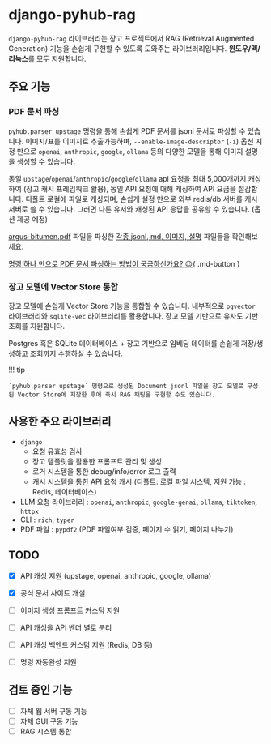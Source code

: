 # django-pyhub-rag

`django-pyhub-rag` 라이브러리는 장고 프로젝트에서 RAG (Retrieval Augmented Generation) 기능을 손쉽게 구현할 수 있도록 도와주는 라이브러리입니다. **윈도우/맥/리눅스**를 모두 지원합니다.


## 주요 기능

### PDF 문서 파싱

`pyhub.parser upstage` 명령을 통해 손쉽게 PDF 문서를 jsonl 문서로 파싱할 수 있습니다. 이미지/표를 이미지로 추출가능하며, `--enable-image-descriptor` (`-i`) 옵션 지정 만으로 `openai`, `anthropic`, `google`, `ollama` 등의 다양한 모델을 통해 이미지 설명을 생성할 수 있습니다.
 
동일 `upstage`/`openai`/`anthropic`/`google`/`ollama` api 요청을 최대 5,000개까지 캐싱하여 (장고 캐시 프레임워크 활용), 동일 API 요청에 대해 캐싱하여 API 요금을 절감합니다. 디폴트 로컬에 파일로 캐싱되며, 손쉽게 설정 만으로 외부 redis/db 서버를 캐시 서버로 쓸 수 있습니다. 그러면 다른 유저와 캐싱된 API 응답을 공유할 수 있습니다. (옵션 제공 예정)

[argus-bitumen.pdf](https://www.argusmedia.com/-/media/project/argusmedia/mainsite/english/documents-and-files/sample-reports/argus-bitumen.pdf?rev=7512cf07937e4e4cbb8889c87780edf7) 파일을 파싱한 [각종 jsonl, md, 이미지, 설명](https://github.com/pyhub-kr/django-pyhub-rag/tree/main/samples/argus-bitumen) 파일들을 확인해보세요.

[명령 하나 만으로 PDF 문서 파싱하는 방법이 궁금하신가요? :wink:](./parser/upstage){ .md-button }


### 장고 모델에 Vector Store 통합

장고 모델에 손쉽게 Vector Store 기능을 통합할 수 있습니다. 내부적으로 `pgvector` 라이브러리와 `sqlite-vec` 라이브러리를 활용합니다.
장고 모델 기반으로 유사도 기반 조회를 지원합니다.

Postgres 혹은 SQLite 데이터베이스 + 장고 기반으로 임베딩 데이터를 손쉽게 저장/생성하고 조회까지 수행하실 수 있습니다.

!!! tip

    `pyhub.parser upstage` 명령으로 생성된 Document jsonl 파일을 장고 모델로 구성된 Vector Store에 저장한 후에 즉시 RAG 채팅을 구현할 수도 있습니다.


## 사용한 주요 라이브러리

+ `django`
    - 요청 유효성 검사
    - 장고 템플릿을 활용한 프롬프트 관리 및 생성
    - 로거 시스템을 통한 debug/info/error 로그 출력
    - 캐시 시스템을 통한 API 요청 캐시 (디폴트: 로컬 파일 시스템, 지원 가능 : Redis, 데이터베이스)
+ LLM 요청 라이브러리 : `openai`, `anthropic`, `google-genai`, `ollama`, `tiktoken`, `httpx`
+ CLI : `rich`, `typer`
+ PDF 파일 : `pypdf2` (PDF 파일여부 검증, 페이지 수 읽기, 페이지 나누기)


## TODO

* [x] API 캐싱 지원 (upstage, openai, anthropic, google, ollama)
* [x] 공식 문서 사이트 개설
* [ ] 이미지 생성 프롬프트 커스텀 지원
* [ ] API 캐싱을 API 벤더 별로 분리
* [ ] API 캐싱 백엔드 커스텀 지원 (Redis, DB 등)
* [ ] 명령 자동완성 지원


## 검토 중인 기능

* [ ] 자체 웹 서버 구동 기능
* [ ] 자체 GUI 구동 기능
* [ ] RAG 시스템 통합
